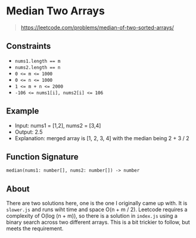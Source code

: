 # Median Two Arrays
> https://leetcode.com/problems/median-of-two-sorted-arrays/

## Constraints
* `nums1.length == m`
* `nums2.length == n`
* `0 <= m <= 1000`
* `0 <= n <= 1000`
* `1 <= m + n <= 2000`
* `-106 <= nums1[i], nums2[i] <= 106`

## Example
* Input: nums1 = [1,2], nums2 = [3,4]
* Output: 2.5
* Explanation: merged array is [1, 2, 3, 4] with the median being 2 + 3 / 2

## Function Signature
`median(nums1: number[], nums2: number[]) -> number`

## About
There are two solutions here, one is the one I originally came up with. It is `slower.js` and runs wiht time and space O(n + m / 2). Leetcode requires a complexity of O(log (n + m)), so there is a solution in `index.js` using a binary search across two different arrays. This is a bit trickier to follow, but meets the requirement.
